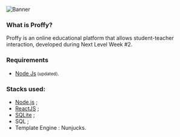 ![Banner](https://user-images.githubusercontent.com/54548466/89668368-02bee800-d8b4-11ea-87fa-707f10720039.jpg)

### What is Proffy?

Proffy is an online educational platform that allows student-teacher interaction, developed during Next Level Week #2.</p>

### Requirements

- <a href="https://nodejs.org/en/">Node Js</a><small> (updated).</small>

### Stacks used:

- [Node.js](https://nodejs.org/en/) ;
- [ReactJS](https://pt-br.reactjs.org/) ;
- [SQLite](https://www.sqlite.org/index.html) ;
- SQL ;
- Template Engine : Nunjucks.
